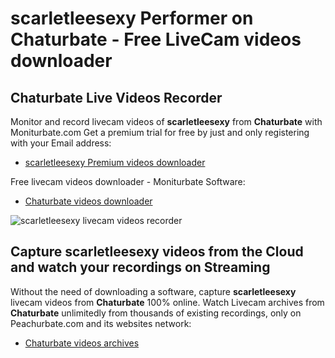 # scarletleesexy Performer on Chaturbate - Free LiveCam videos downloader

## Chaturbate Live Videos Recorder

Monitor and record livecam videos of **scarletleesexy** from **Chaturbate** with Moniturbate.com
Get a premium trial for free by just and only registering with your Email address:
* [scarletleesexy Premium videos downloader](https://moniturbate.com/request-demo-licence-key.html)

Free livecam videos downloader - Moniturbate Software:
* [Chaturbate videos downloader](https://moniturbate.com/moniturbate-download-software.html)

![scarletleesexy livecam videos recorder](https://peachurnet.com/templates/moniturbate-software.png)


## Capture scarletleesexy videos from the Cloud and watch your recordings on Streaming

Without the need of downloading a software, capture **scarletleesexy** livecam videos from **Chaturbate** 100% online.
Watch Livecam archives from **Chaturbate** unlimitedly from thousands of existing recordings, only on Peachurbate.com and its websites network:
* [Chaturbate videos archives](https://peachurnet.com/)